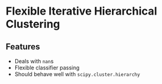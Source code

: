 Flexible Iterative Hierarchical Clustering
===========================================

Features
--------
* Deals with `nan`s
* Flexible classifier passing
* Should behave well with `scipy.cluster.hierarchy`
